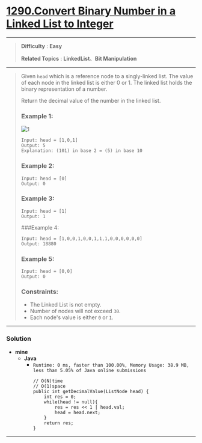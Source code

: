 # [1290.Convert Binary Number in a Linked List to Integer](https://leetcode.com/problems/convert-binary-number-in-a-linked-list-to-integer/)

---

> **Difficulty** : **Easy**
>
> **Related Topics** : **LinkedList**、**Bit Manipulation**

---

> Given `head` which is a reference node to a singly-linked list. The value of each node in the linked list is either 0 or 1. The linked list holds the binary representation of a number.
>
> Return the decimal value of the number in the linked list.
>
>
> ### Example 1:
> ![1](https://assets.leetcode.com/uploads/2019/12/05/graph-1.png)
> ```
> Input: head = [1,0,1]
> Output: 5
> Explanation: (101) in base 2 = (5) in base 10
> ```
>
> ### Example 2:
> ```
> Input: head = [0]
> Output: 0
> ```
>
> ### Example 3:
> ```
> Input: head = [1]
> Output: 1
> ```
>
> ###Example 4:
> ```
> Input: head = [1,0,0,1,0,0,1,1,1,0,0,0,0,0,0]
> Output: 18880
> ```
>
> ### Example 5:
> ```
> Input: head = [0,0]
> Output: 0
> ```
>
> ### Constraints:
> * The Linked List is not empty.
> * Number of nodes will not exceed `30`.
> * Each node's value is either `0` or `1`.

---

### Solution
* **mine**
  * **Java**
    * `Runtime: 0 ms, faster than 100.00%, Memory Usage: 38.9 MB, less than 5.05% of Java online submissions`
      ```
      // O(N)time
      // O(1)space
      public int getDecimalValue(ListNode head) {
          int res = 0;
          while(head != null){
              res = res << 1 | head.val;
              head = head.next;
          }
          return res;
      }
      ```

---
